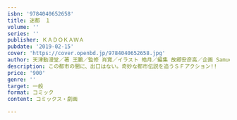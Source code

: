 ```yaml
---
isbn: '9784040652658'
title: 迷都　１
volume: ''
series: ''
publisher: ＫＡＤＯＫＡＷＡ
pubdate: '2019-02-15'
cover: 'https://cover.openbd.jp/9784040652658.jpg'
author: 天津動漫堂／著 王鵬／監修 肖寛／イラスト 皓月／編集 故郷安彦高／企画 Samuel.S／著
description: この都市の闇に、出口はない。奇妙な都市伝説を追うＳＦアクション!!
price: '900'
genre: ''
target: 一般
format: コミック
content: コミックス・劇画

---
```

